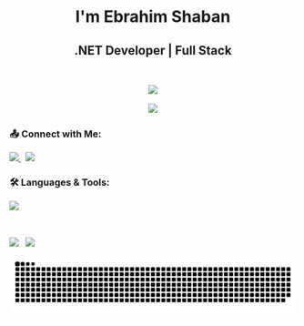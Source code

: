 <h1 align="center">I'm Ebrahim Shaban</h1>

<h2 align="center"> .NET Developer | Full Stack</h2>
<br>

  <p align="center">
    <a href="https://www.google.com.eg/search?q=ebrahim+shaban+mosa"> <!-- Google Me -->
      <img src="https://readme-typing-svg.herokuapp.com/?lines=Visit%20my%20LinkedIn%20Profile;I%20Post%20Insightful%20Content;Follow%20to%20get%20New%20Updates&font=Bold%20Code&center=true&color=30D050&pause=2000"> <!-- Text -->
    </a>
  </p>

  <p align="center">
      <img src="https://komarev.com/ghpvc/?username=EbrahimShabann&style=flat&color=4010B0" height="25"/> <!-- Profile Views -->
  </p>

<h3 align="left">📤 Connect with Me:</h3>
  <p align="left">
    <a href="https://www.linkedin.com/in/ebrahim-shaban-mosa"> <!-- LinkedIn Profile -->
      <img src="https://raw.githubusercontent.com/rahuldkjain/github-profile-readme-generator/master/src/images/icons/Social/linked-in-alt.svg" height="45"/>
    </a>&nbsp;
    <a href="https://wa.me/201555178340"> <!-- WhatsApp  -->
      <img src="https://marketplace.canva.com/Vmp9Y/MAEvzQVmp9Y/1/tl/canva-whatsapp-status-icon-MAEvzQVmp9Y.png" height="45"/>
    </a>
  </p>

<h3 align="left">🛠️ Languages & Tools:</h3>
  <p align="left">
    <img src="https://go-skill-icons.vercel.app/api/icons?i=cs,dotnet,postman,swagger,sqlserver,git,html,css,js"/>
  </p>


  <br>

  <p align="left">
    <img src="https://github-readme-stats.vercel.app/api/top-langs?username=EbrahimShabann&layout=compact&langs_count=6&theme=highcontrast" height="120"/> &nbsp; <!-- Most Used Languages -->
    <img src="https://streak-stats.demolab.com/?user=EbrahimShabann&theme=highcontrast" height="120"/> <!-- GitHub Streak -->
  </p>

  <p align="left">
    <img src="https://raw.githubusercontent.com/platane/snk/output/github-contribution-grid-snake-dark.svg"> <!-- Snake -->
  </p>
